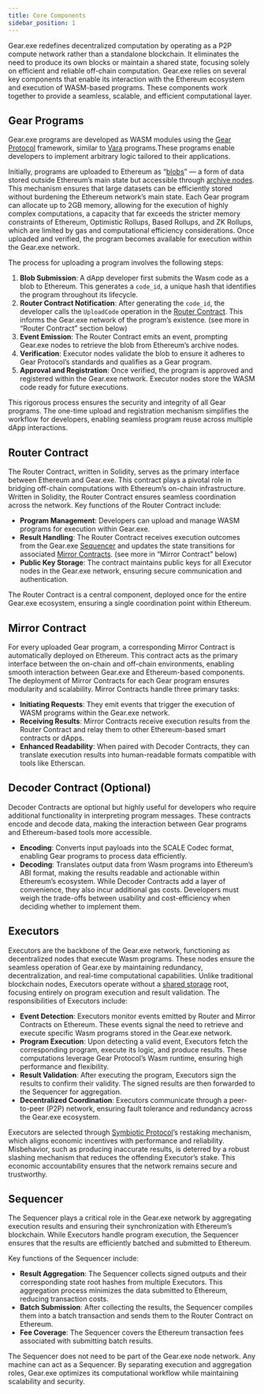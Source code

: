 ```yaml
---
title: Core Components
sidebar_position: 1
---
```


Gear.exe redefines decentralized computation by operating as a P2P compute network rather than a standalone blockchain.
It eliminates the need to produce its own blocks or maintain a shared state, focusing solely on efficient and reliable
off-chain computation.
Gear.exe relies on several key components that enable its interaction with the Ethereum ecosystem and execution of
WASM-based programs. These components work together to provide a seamless, scalable, and efficient computational layer.

## Gear Programs

Gear.exe programs are developed as WASM modules using the [Gear Protocol](https://gear-tech.io/) framework, similar
to [Vara](https://vara.network/) programs.These programs enable developers to implement arbitrary logic tailored to
their applications.

Initially, programs are uploaded to Ethereum as “[blobs](/docs/glossary.md#blob)” — a form of data stored outside
Ethereum’s main state but accessible through [archive nodes](/docs/glossary.md#archive-node). This mechanism ensures
that large datasets can be efficiently stored without burdening the Ethereum network’s main state.
Each Gear program can allocate up to 2GB memory, allowing for the execution of highly complex computations, a capacity
that far exceeds the stricter memory constraints of Ethereum, Optimistic Rollups, Based Rollups, and ZK Rollups, which
are limited by gas and computational efficiency considerations. Once uploaded and verified, the program becomes
available for execution within the Gear.exe network.

The process for uploading a program involves the following steps:

1. **Blob Submission**: A dApp developer first submits the Wasm code as a blob to Ethereum. This generates a `code_id`,
   a unique hash that identifies the program throughout its lifecycle.
2. **Router Contract Notification**: After generating the `code_id`, the developer calls the `UploadCode` operation in
   the [Router Contract](/docs/glossary.md#router-contract). This informs the Gear.exe network of the program’s
   existence. (see more in “Router Contract” section below)
3. **Event Emission**: The Router Contract emits an event, prompting Gear.exe nodes to retrieve the blob from Ethereum’s
   archive nodes.
4. **Verification**: Executor nodes validate the blob to ensure it adheres to Gear Protocol’s standards and qualifies as
   a Gear program.
5. **Approval and Registration**: Once verified, the program is approved and registered within the Gear.exe network.
   Executor nodes store the WASM code ready for future executions.

This rigorous process ensures the security and integrity of all Gear programs. The one-time upload and registration
mechanism simplifies the workflow for developers, enabling seamless program reuse across multiple dApp interactions.

## Router Contract

The Router Contract, written in Solidity, serves as the primary interface between Ethereum and Gear.exe. This contract
plays a pivotal role in bridging off-chain computations with Ethereum’s on-chain infrastructure. Written in Solidity,
the Router Contract ensures seamless coordination across the network.
Key functions of the Router Contract include:

- **Program Management**: Developers can upload and manage WASM programs for execution within Gear.exe.
- **Result Handling**: The Router Contract receives execution outcomes from the
  Gear.exe [Sequencer](/docs/glossary.md#sequencer) and updates the state transitions for
  associated [Mirror Contracts](/docs/glossary.md#mirror-contract). (see more in “Mirror Contract” below)
- **Public Key Storage**: The contract maintains public keys for all Executor nodes in the Gear.exe network, ensuring
  secure communication and authentication.

The Router Contract is a central component, deployed once for the entire Gear.exe ecosystem, ensuring a single
coordination point within Ethereum.

## Mirror Contract

For every uploaded Gear program, a corresponding Mirror Contract is automatically deployed on Ethereum. This contract
acts as the primary interface between the on-chain and off-chain environments, enabling smooth interaction between
Gear.exe and Ethereum-based components. The deployment of Mirror Contracts for each Gear program ensures modularity and
scalability.
Mirror Contracts handle three primary tasks:

- **Initiating Requests**: They emit events that trigger the execution of WASM programs within the Gear.exe network.
- **Receiving Results**: Mirror Contracts receive execution results from the Router Contract and relay them to other
  Ethereum-based smart contracts or dApps.
- **Enhanced Readability**: When paired with Decoder Contracts, they can translate execution results into human-readable
  formats compatible with tools like Etherscan.

## Decoder Contract (Optional)

Decoder Contracts are optional but highly useful for developers who require additional functionality in interpreting
program messages. These contracts encode and decode data, making the interaction between Gear programs and
Ethereum-based tools more accessible.

- **Encoding**: Converts input payloads into the SCALE Codec format, enabling Gear programs to process data efficiently.
- **Decoding**: Translates output data from Wasm programs into Ethereum’s ABI format, making the results readable and
  actionable within Ethereum’s ecosystem.
  While Decoder Contracts add a layer of convenience, they also incur additional gas costs. Developers must weigh the
  trade-offs between usability and cost-efficiency when deciding whether to implement them.

## Executors

Executors are the backbone of the Gear.exe network, functioning as decentralized nodes that execute Wasm programs. These
nodes ensure the seamless operation of Gear.exe by maintaining redundancy, decentralization, and real-time computational
capabilities. Unlike traditional blockchain nodes, Executors operate without
a [shared storage](/docs/glossary.md#shared-storage) root, focusing entirely on program execution and result validation.
The responsibilities of Executors include:

- **Event Detection**: Executors monitor events emitted by Router and Mirror Contracts on Ethereum. These events signal
  the need to retrieve and execute specific Wasm programs stored in the Gear.exe network.
- **Program Execution**: Upon detecting a valid event, Executors fetch the corresponding program, execute its logic, and
  produce results. These computations leverage Gear Protocol’s Wasm runtime, ensuring high performance and flexibility.
- **Result Validation**: After executing the program, Executors sign the results to confirm their validity. The signed
  results are then forwarded to the Sequencer for aggregation.
- **Decentralized Coordination**: Executors communicate through a peer-to-peer (P2P) network, ensuring fault tolerance
  and redundancy across the Gear.exe ecosystem.

Executors are selected through [Symbiotic Protocol](/docs/glossary.md#symbiotic-protocol)’s restaking mechanism, which
aligns economic incentives with performance and reliability. Misbehavior, such as producing inaccurate results, is
deterred by a robust slashing mechanism that reduces the offending Executor’s stake. This economic accountability
ensures that the network remains secure and trustworthy.

## Sequencer

The Sequencer plays a critical role in the Gear.exe network by aggregating execution results and ensuring their
synchronization with Ethereum’s blockchain. While Executors handle program execution, the Sequencer ensures that the
results are efficiently batched and submitted to Ethereum.

Key functions of the Sequencer include:

- **Result Aggregation**: The Sequencer collects signed outputs and their corresponding state root hashes from multiple
  Executors. This aggregation process minimizes the data submitted to Ethereum, reducing transaction costs.
- **Batch Submission**: After collecting the results, the Sequencer compiles them into a batch transaction and sends
  them to the Router Contract on Ethereum.
- **Fee Coverage**: The Sequencer covers the Ethereum transaction fees associated with submitting batch results.

The Sequencer does not need to be part of the Gear.exe node network. Any machine can act as a Sequencer. By separating
execution and aggregation roles, Gear.exe optimizes its computational workflow while maintaining scalability and
security.
